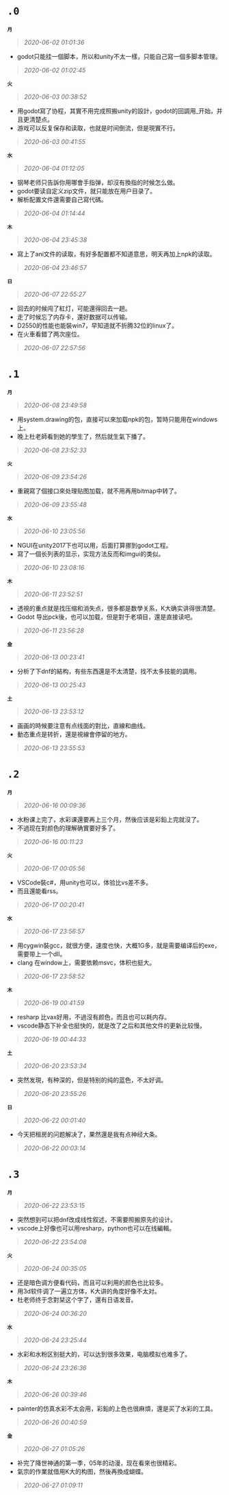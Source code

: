 **`.0`**
========
**`月`**
>*2020-06-02 01:01:36*
- godot只能挂一個脚本，所以和unity不太一樣，只能自己寫一個多脚本管理。
>*2020-06-02 01:02:45*

**`火`**
>*2020-06-03 00:38:52*
- 用godot寫了协程，其實不用完成照搬unity的設計，godot的回調用_开始，并且更清楚点。
- 游戏可以反复保存和读取，也就是时间倒流，但是現實不行。
>*2020-06-03 00:41:55*

**`水`**
>*2020-06-04 01:12:05*
- 钢琴老师只告訴你用哪會手指弹，却沒有換指的时候怎么做。
- godot要读自定义zip文件，就只能放在用户目录了。
- 解析配置文件還需要自己寫代碼。
>*2020-06-04 01:14:44*

**`木`**
>*2020-06-04 23:45:38*
- 寫上了ani文件的读取，有好多配置都不知道意思，明天再加上npk的读取。
>*2020-06-04 23:46:57*

**`日`**
>*2020-06-07 22:55:27*
- 回去的时候闯了紅灯，可能還得回去一趟。
- 走了时候忘了内存卡，還好数据可以传输。
- D2550的性能也能裝win7，早知道就不折腾32位的linux了。
- 在火車看錯了两次座位。
>*2020-06-07 22:57:56*

**`.1`**
========
**`月`**
>*2020-06-08 23:49:58*
- 用system.drawing的包，直接可以來加载npk的包，暂時只能用在windows上。
- 晚上杜老師看到她的學生了，然后就生氣下播了。
>*2020-06-08 23:52:33*

**`火`**
>*2020-06-09 23:54:26*
- 重親寫了個接口來处理贴图加载，就不用再用bitmap中转了。
>*2020-06-09 23:55:48*

**`水`**
>*2020-06-10 23:05:56*
- NGUI在unity2017下也可以用，后面打算挪到godot工程。
- 寫了一個长列表的显示，实现方法反而和imgui的类似。
>*2020-06-10 23:08:16*

**`木`**
>*2020-06-11 23:52:51*
- 透視的重点就是找压缩和消失点，很多都是数學关系，K大确实讲得很清楚。
- Godot 导出pck後，也可以加载，但是對于老項目，還是直接读吧。
>*2020-06-11 23:56:28*

**`金`**
>*2020-06-13 00:23:41*
- 分析了下dnf的結构，有些东西還是不太清楚，找不太多技能的調用。
>*2020-06-13 00:25:43*

**`土`**
>*2020-06-13 23:53:12*
- 画画的時候要注意有点线面的對比，直線和曲线。
- 動态重点是转折，還是視線會停留的地方。
>*2020-06-13 23:55:53*

**`.2`**
========
**`月`**
>*2020-06-16 00:09:36*
- 水粉课上完了，水彩课還要再上三个月，然後应该是彩鉛上完就沒了。
- 不過现在對颜色的理解确實要好多了。
>*2020-06-16 00:11:23*

**`火`**
>*2020-06-17 00:05:56*
- VSCode裝c#，用unity也可以，体验比vs差不多。
- 而且還能看rss。
>*2020-06-17 00:20:41*

**`水`**
>*2020-06-17 23:56:57*
- 用cygwin裝gcc，就很方便，速度也快，大概1G多，就是需要编译后的exe，需要带上一个dll。
- clang 在window上，需要依赖msvc，体积也挺大。
>*2020-06-17 23:58:52*

**`木`**
>*2020-06-19 00:41:59*
- resharp 比vax好用，不過沒有颜色，而且也可以耗内存。
- vscode静态下补全也挺快的，就是改了之后和其他文件的更新比较慢。
>*2020-06-19 00:44:33*

**`土`**
>*2020-06-20 23:53:34*
- 突然发現，有种深的，但是特别的纯的蓝色，不太好调。
>*2020-06-20 23:55:26*

**`日`**
>*2020-06-22 00:01:40*
- 今天把租房的问题解决了，果然還是我有点神经大条。
>*2020-06-22 00:03:14*

**`.3`**
========
**`月`**
>*2020-06-22 23:53:15*
- 突然想到可以把dnf改成线性叙述，不需要照搬原先的设计。
- vscode上好像也可以用resharp，python也可以在线編輯。
>*2020-06-22 23:54:08*

**`火`**
>*2020-06-24 00:35:05*
- 还是暗色调方便看代码，而且可以利用的颜色也比较多。
- 用3d软件调了一遍立方体，K大讲的角度好像不太对。
- 杜老师终于念對栞这个字了，還有日语发音。
>*2020-06-24 00:36:20*

**`水`**
>*2020-06-24 23:25:44*
- 水彩和水粉区别挺大的，可以达到很多效果，电脑模拟也难多了。
>*2020-06-24 23:26:36*

**`木`**
>*2020-06-26 00:39:46*
- painter的仿真水彩不太会用，彩鉛的上色也很麻煩，還是买了水彩的工具。
>*2020-06-26 00:40:59*

**`金`**
>*2020-06-27 01:05:26*
- 补完了降世神通的第一季，05年的动漫，现在看來也很精彩。
- 氣宗的作業就借用K大的构图，然後再換成蝴蝶。
>*2020-06-27 01:09:11*